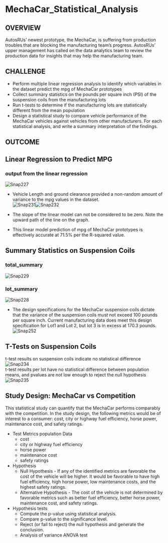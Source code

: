 # MechaCar_Statistical_Analysis

## OVERVIEW
AutosRUs’ newest prototype, the MechaCar, is suffering from production troubles that are blocking the manufacturing team’s progress. AutosRUs’ upper management has called on the data analytics team to review the production data for insights that may help the manufacturing team.

## CHALLENGE
- Perform multiple linear regression analysis to identify which variables in the dataset predict the mpg of MechaCar prototypes
- Collect summary statistics on the pounds per square inch (PSI) of the suspension coils from the manufacturing lots
- Run t-tests to determine if the manufacturing lots are statistically different from the mean population
- Design a statistical study to compare vehicle performance of the MechaCar vehicles against vehicles from other manufacturers. For each statistical analysis, and write a summary interpretation of the findings.
 
## OUTCOME

## Linear Regression to Predict MPG
### output from the linear regression<br>
![Snap227](https://user-images.githubusercontent.com/90797036/148480479-409bf6fa-0ba9-4cce-b42e-b4d23b0f3fef.png)<br>


- Vehicle Length and ground clearance provided a non-random amount of variance to the mpg values in the dataset.<br>
![Snap231](https://user-images.githubusercontent.com/90797036/148484060-08499028-7a54-4bbd-ae72-93dae513fd8f.png)![Snap232](https://user-images.githubusercontent.com/90797036/148484074-86ea6b0e-591a-4936-afae-d2a3b0c5dda8.png)<br>


- The slope of the linear model can not be considered to be zero. Note the upward path of the line on the graph.
- This linear model prediction of mpg of MechaCar prototypes is effectively accurate at 71.5% per the R-squared value.

## Summary Statistics on Suspension Coils
### total_summary<br> 
![Snap229](https://user-images.githubusercontent.com/90797036/148481323-9799fa27-0f8b-4ebc-9860-141c99bb1b8e.png)<br> 

### lot_summary<br>
![Snap228](https://user-images.githubusercontent.com/90797036/148481071-47f0116b-a829-4323-8bf5-e6bd5eba930d.png)<br>

- The design specifications for the MechaCar suspension coils dictate that the variance of the suspension coils must not exceed 100 pounds per square inch. Current manufacturing data does meet this design specification for Lot1 and Lot 2, but lot 3 is in excess at 170.3 pounds.<br>
![Snap252](https://user-images.githubusercontent.com/90797036/148653864-194faded-6a9e-4eee-90b0-fb2257c0a32a.png)

## T-Tests on Suspension Coils
t-test results on suspension coils indicate no statistical difference<br>
![Snap234](https://user-images.githubusercontent.com/90797036/148490518-831ff6bf-8b97-4721-a152-ff2607ac8bb5.png)<br>
t-test results per lot have no statistical difference between population means, and pvalues are not low enough to reject the null hypothesis<br>
![Snap235](https://user-images.githubusercontent.com/90797036/148490715-d4077f83-e3ac-45dd-ab65-6d906ab5d8e5.png)<br>

## Study Design: MechaCar vs Competition
This statistical study can quantify that the MechaCar performs comparably with the competition. In the study design, the following metrics would be of interest to a consumer: cost, city or highway fuel efficiency, horse power, maintenance cost, and safety ratings.

- Test Metrics population Data
  - cost
  - city or highway fuel efficiency
  - horse power
  - maintenance cost
  - safety ratings
- Hypothesis
  - Null Hypothesis - If any of the identified metrics are favorable the cost of the vehicle will be higher. It would be favorable to have high fuel efficiency, high horse power, low maintenance costs, and the highest safety ratings.
  - Alternative Hypothesis - The cost of the vehicle is not determined by favorable metrics such as better fuel efficiency, better horse power, maintenance cost, and safety ratings.
- Hypothesis tests
  - Compute the p-value using statistical analysis.
  - Compare p-value to the significance level.
  - Reject (or fail to reject) the null hypothesis and generate the conclusion.
  - Analysis of variance ANOVA test


